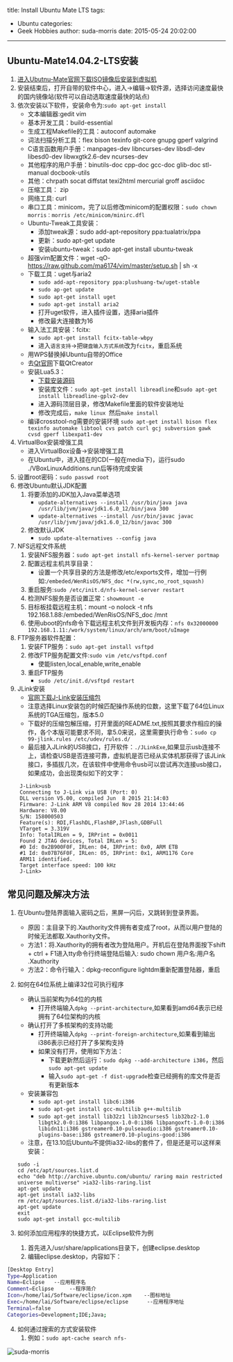 title: Install Ubuntu Mate LTS
tags:
  - Ubuntu
categories:
  - Geek Hobbies
author: suda-morris
date: 2015-05-24 20:02:00
---

## Ubuntu-Mate14.04.2-LTS安装

1. [进入Ubutnu-Mate官网下载ISO镜像后安装到虚拟机](https://ubuntu-mate.org/)
2. 安装结束后，打开自带的软件中心，进入->编辑->软件源，选择访问速度最快的国内镜像站(软件可以自动选取速度最快的站点)
3. 依次安装以下软件，安装命令为:`sudo apt-get install `
	* 文本编辑器:gedit vim 
	* 基本开发工具：build-essential
	* 生成工程Makefile的工具：autoconf automake 
	* 词法扫描分析工具：flex bison texinfo git-core gnupg gperf valgrind
	* C语言函数用户手册：manpages-dev libncurses-dev libsdl-dev libesd0-dev libwxgtk2.6-dev ncurses-dev
	* 其他程序的用户手册：binutils-doc cpp-doc gcc-doc glib-doc stl-manual docbook-utils 
	* 其他：chrpath socat diffstat texi2html mercurial groff asciidoc
	* 压缩工具： zip
	* 网络工具: curl
	* 串口工具：minicom，完了以后修改minicom的配置权限：`sudo chown morris：morris /etc/minicom/minirc.dfl`
	* Ubuntu-Tweak工具安装：
		* 添加tweak源：sudo add-apt-repository ppa:tualatrix/ppa
		* 更新：sudo apt-get update
		* 安装ubuntu-tweak：sudo apt-get install ubuntu-tweak
	* 超强vim配置文件：wget -qO- https://raw.github.com/ma6174/vim/master/setup.sh | sh -x
	* 下载工具：uget与aria2
		* `sudo add-apt-repository ppa:plushuang-tw/uget-stable`
		* `sudo ap-get update`
		* `sudo apt-get install uget` 
		* `sudo apt-get install aria2`
		* 打开uget软件，进入插件设置，选择aria插件
		* 修改最大连接数为16
	* 输入法工具安装：fcitx:
		* `sudo apt-get install fcitx-table-wbpy`
		* 进入`语言支持`->把`键盘输入方式系统`改为`fcitx`，重启系统
	* 用WPS替换掉Ubuntu自带的Office
	* 去[Qt官网](http://www.qt.io/download/)下载QtCreator
	* 安装Lua5.3：
		* [下载安装源码](http://www.lua.org/ftp) 
		* 安装库文件：`sudo apt-get install libreadline`和`sudo apt-get install libreadline-gplv2-dev`
		* 进入源码顶层目录，修改Makefile里面的软件安装地址
		* 修改完成后，`make linux `然后`make install`
	* 编译crosstool-ng需要的安装环境
		`sudo apt-get install bison flex texinfo automake libtool cvs patch curl gcj subversion gawk cvsd gperf libexpat1-dev`
4. VirtualBox安装增强工具
	* 进入VirtualBox设备->安装增强工具
	* 在Ubuntu中，进入挂在的CD(一般在media下)，运行sudo ./VBoxLinuxAdditions.run后等待完成安装
5. 设置root密码：`sudo passwd root`
6. 修改Ubuntu默认JDK配置
	1. 将要添加的JDK加入Java菜单选项
		* `update-alternatives --install /usr/bin/java java /usr/lib/jvm/java/jdk1.6.0_12/bin/java 300`
		* `update-alternatives --install /usr/bin/javac javac /usr/lib/jvm/java/jdk1.6.0_12/bin/javac 300`
	2. 修改默认JDK
		* `sudo update-alternatives --config java`
7. NFS远程文件系统
	1. 安装NFS服务器：`sudo apt-get install nfs-kernel-server portmap`
	2. 配置远程主机共享目录：
		* 设置一个共享目录的方法是修改/etc/exports文件，增加一行例如:`/embeded/WenRisOS/NFS_doc *(rw,sync,no_root_squash)`
	3. 重启服务:`sudo /etc/init.d/nfs-kernel-server restart`
	4. 检测NFS服务是否设置正常：`showmount -e`
	5. 目标板挂载远程主机：mount -o nolock -t nfs 192.168.1.88:/embeded/WenRisOS/NFS_doc /mnt
	6. 使用uboot的nfs命令下载远程主机文件到开发板内存：`nfs 0x32000000 192.168.1.11:/work/system/linux/arch/arm/boot/uImage`
8. FTP服务器软件配置：
	1. 安装FTP服务：`sudo apt-get install vsftpd`
	2. 修改FTP服务配置文件:`sudo vim /etc/vsftpd.conf`
		* 使能listen,local_enable,write_enable
	3. 重启FTP服务
		* `sudo /etc/init.d/vsftpd restart`
9. JLink安装
	* [官网下载J-Link安装压缩包](https://www.segger.com/jlink-software.html)
	* 注意选择Linux安装包的时候匹配操作系统的位数，这里下载了64位Linux系统的TGA压缩包，版本5.0
	* 下载好的压缩包解压缩，打开里面的README.txt,按照其要求作相应的操作，各个本版可能要求不同，拿5.0来说，这里需要执行命令：`sudo cp 99-jlink.rules /etc/udev/rules.d/`
	* 最后接入JLink的USB接口，打开软件：`./JLinkExe`,如果显示usb连接不上，请检查USB是否连接可靠，虚拟机是否已经从实体机那获得了该JLink接口，多插拔几次，在该软件中使用命令usb可以尝试再次连接usb接口，如果成功，会出现类似如下的文字：
```
	J-Link>usb
	Connecting to J-Link via USB (Port: 0)
	DLL version V5.00, compiled Jun  8 2015 21:14:03
	Firmware: J-Link ARM V8 compiled Nov 28 2014 13:44:46
	Hardware: V8.00
	S/N: 158000503 
	Feature(s): RDI,FlashDL,FlashBP,JFlash,GDBFull 
	VTarget = 3.319V
	Info: TotalIRLen = 9, IRPrint = 0x0011
	Found 2 JTAG devices, Total IRLen = 5:
 	#0 Id: 0x2B900F0F, IRLen: 04, IRPrint: 0x0, ARM ETB
 	#1 Id: 0x07B76F0F, IRLen: 05, IRPrint: 0x1, ARM1176 Core
	ARM11 identified.
	Target interface speed: 100 kHz
	J-Link>
```

	
## 常见问题及解决方法

1. 在Ubuntu登陆界面输入密码之后，黑屏一闪后，又跳转到登录界面。
	* 原因：主目录下的.Xauthority文件拥有者变成了root，从而以用户登陆的时候无法都取.Xauthority文件。
	* 方法1：将.Xauthority的拥有者改为登陆用户。开机后在登陆界面按下shift + ctrl + F1进入tty命令行终端登陆后输入: sudo chown 用户名:用户名 .Xauthority
	* 方法2：命令行输入：dpkg-reconfigure lightdm重新配置登陆器，重启
2. 如何在64位系统上编译32位可执行程序
	* 确认当前架构为64位的内核
		* 打开终端输入`dpkg --print-architecture`,如果看到amd64表示已经拥有了64位架构的内核
	* 确认打开了多核架构的支持功能
		* 打开终端输入`dpkg --print-foreign-architecture`,如果看到输出i386表示已经打开了多架构支持
		* 如果没有打开，使用如下方法：
			* 下载更新然后运行：`sudo dpkg --add-architecture i386`，然后`sudo apt-get update`
			* 输入`sudo apt-get -f dist-upgrade`检查已经拥有的库文件是否有更新版本
	* 安装兼容包
		* `sudo apt-get install libc6:i386`
		* `sudo apt-get install gcc-multilib g++-multilib`
		* `sudo apt-get install lib32z1 lib32ncurses5 lib32bz2-1.0 libgtk2.0-0:i386 libpangox-1.0-0:i386 libpangoxft-1.0-0:i386 libidn11:i386 gstreamer0.10-pulseaudio:i386 gstreamer0.10-plugins-base:i386 gstreamer0.10-plugins-good:i386`
	* 注意，在13.10后Ubuntu不提供ia32-libs的套件了，但是还是可以这样来安装：

	```Shell Ubuntu14.04安装ia32-libs库
	sudo -i
	cd /etc/apt/sources.list.d
	echo "deb http://archive.ubuntu.com/ubuntu/ raring main restricted universe multiverse" >ia32-libs-raring.list
	apt-get update
	apt-get install ia32-libs
	rm /etc/apt/sources.list.d/ia32-libs-raring.list
	apt-get update
	exit
	sudo apt-get install gcc-multilib
	```
3. 如何添加应用程序的快捷方式，以Eclipse软件为例
	1. 首先进入/usr/share/applications目录下，创建eclipse.desktop
	2. 编辑eclipse.desktop，内容如下：
```bash
[Desktop Entry]
Type=Application
Name=Eclipse   --应用程序名
Comment=Eclipse     --程序简介
Icon=/home/lai/Software/eclipse/icon.xpm    --图标地址
Exec=/home/lai/Software/eclipse/eclipse      --应用程序地址
Terminal=false
Categories=Development;IDE;Java;  
```	
4. 如何通过搜索的方式安装软件
	1. 例如：`sudo apt-cache search nfs-`

![suda-morris](http://i.imgur.com/Nn7Krru.gif)